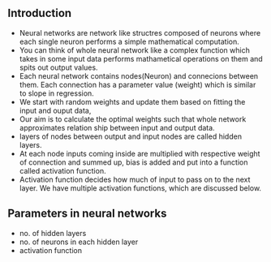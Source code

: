 ## Introduction

* Neural networks are network like structres composed of neurons where each single neuron performs a simple mathematical computation.
* You can think of whole neural network like a complex function which takes in some input data performs mathametical operations on them and spits out output values.
* Each neural network contains nodes(Neuron) and connecions between them. Each connection has a parameter value (weight) which is similar to slope in regression.
* We start with random weights and update them based on fitting the input and ouput data,
* Our aim is to calculate the optimal weights such that whole network approximates relation ship between input and output data.
* layers of nodes between output and input nodes are called hidden layers.
* At each node inputs coming inside are multiplied with respective weight of connection and summed up, bias is added and put into a function called activation function.
* Activation function decides how much of input to pass on to the next layer. We have multiple activation functions, which are discussed below.


## Parameters in neural networks
* no. of hidden layers
* no. of neurons in each hidden layer
* activation function

